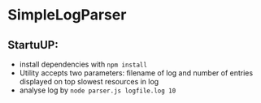# SimpleLogParser

## StartuUP:
- install dependencies with `npm install`
- Utility accepts two parameters: filename of log and number of entries displayed on top slowest resources in log
- analyse log by `node parser.js logfile.log 10`
